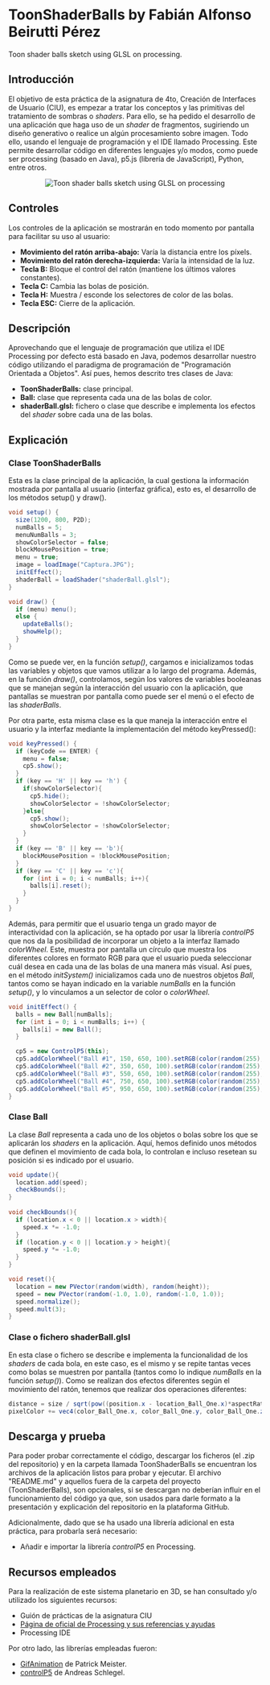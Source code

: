 # ToonShaderBalls by Fabián Alfonso Beirutti Pérez
Toon shader balls sketch using GLSL on processing.

## Introducción
El objetivo de esta práctica de la asignatura de 4to, Creación de Interfaces de Usuario (CIU), es empezar a tratar los conceptos y las primitivas del tratamiento de sombras o *shaders*. Para ello, se ha pedido el desarrollo de una aplicación que haga uso de un *shader* de fragmentos, sugiriendo un diseño generativo o realice un algún procesamiento sobre imagen. Todo ello, usando el lenguaje de programación y el IDE llamado Processing. Este permite desarrollar código en diferentes lenguajes y/o modos, como puede ser processing (basado en Java), p5.js (librería de JavaScript), Python, entre otros.
<p align="center"><img src="/toonShaderBallsGif.gif" alt="Toon shader balls sketch using GLSL on processing"></img></p>

## Controles
Los controles de la aplicación se mostrarán en todo momento por pantalla para facilitar su uso al usuario:
- **Movimiento del ratón arriba-abajo:** Varía la distancia entre los píxels.
- **Movimiento del ratón derecha-izquierda:** Varía la intensidad de la luz.
- **Tecla B:** Bloque el control del ratón (mantiene los últimos valores constantes).
- **Tecla C:** Cambia las bolas de posición.
- **Tecla H:** Muestra / esconde los selectores de color de las bolas.
- **Tecla ESC:** Cierre de la aplicación.

## Descripción
Aprovechando que el lenguaje de programación que utiliza el IDE Processing por defecto está basado en Java, podemos desarrollar nuestro código utilizando el paradigma de programación de "Programación Orientada a Objetos". Así pues, hemos descrito tres clases de Java:
- **ToonShaderBalls:** clase principal.
- **Ball:** clase que representa cada una de las bolas de color.
- **shaderBall.glsl:** fichero o clase que describe e implementa los efectos del *shader* sobre cada una de las bolas.

## Explicación
### Clase ToonShaderBalls
Esta es la clase principal de la aplicación, la cual gestiona la información mostrada por pantalla al usuario (interfaz gráfica), esto es, el desarrollo de los métodos setup() y draw().
```java
void setup() {
  size(1200, 800, P2D);
  numBalls = 5;
  menuNumBalls = 3;
  showColorSelector = false;
  blockMousePosition = true;
  menu = true;
  image = loadImage("Captura.JPG");
  initEffect();
  shaderBall = loadShader("shaderBall.glsl");
}

void draw() {
  if (menu) menu();
  else {
    updateBalls();
    showHelp();
  }
}
```
Como se puede ver, en la función *setup()*, cargamos e inicializamos todas las variables y objetos que vamos utilizar a lo largo del programa. Además, en la función *draw()*, controlamos, según los valores de variables booleanas que se manejan según la interacción del usuario con la aplicación, que pantallas se muestran por pantalla como puede ser el menú o el efecto de las *shaderBalls*.

Por otra parte, esta misma clase es la que maneja la interacción entre el usuario y la interfaz mediante la implementación del método keyPressed():
```java
void keyPressed() {
  if (keyCode == ENTER) {
    menu = false;
    cp5.show();
  }
  if (key == 'H' || key == 'h') {
    if(showColorSelector){
      cp5.hide();
      showColorSelector = !showColorSelector;
    }else{
      cp5.show();
      showColorSelector = !showColorSelector;
    }
  }
  if (key == 'B' || key == 'b'){
    blockMousePosition = !blockMousePosition;
  }
  if (key == 'C' || key == 'c'){
    for (int i = 0; i < numBalls; i++){
      balls[i].reset();
    }
  }
}
```
Además, para permitir que el usuario tenga un grado mayor de interactividad con la aplicación, se ha optado por usar la librería *controlP5* que nos da la posibilidad de incorporar un objeto a la interfaz llamado *colorWheel*. Este, muestra por pantalla un círculo que muestra los diferentes colores en formato RGB para que el usuario pueda seleccionar cuál desea en cada una de las bolas de una manera más visual. Así pues, en el método *initSystem()* inicializamos cada uno de nuestros objetos *Ball*, tantos como se hayan indicado en la variable *numBalls* en la función *setup()*, y lo vinculamos a un selector de color o *colorWheel*.
```java
void initEffect() {
  balls = new Ball[numBalls];
  for (int i = 0; i < numBalls; i++) {
    balls[i] = new Ball();
  }

  cp5 = new ControlP5(this);
  cp5.addColorWheel("Ball #1", 150, 650, 100).setRGB(color(random(255), random(255), random(255)));
  cp5.addColorWheel("Ball #2", 350, 650, 100).setRGB(color(random(255), random(255), random(255)));
  cp5.addColorWheel("Ball #3", 550, 650, 100).setRGB(color(random(255), random(255), random(255)));
  cp5.addColorWheel("Ball #4", 750, 650, 100).setRGB(color(random(255), random(255), random(255)));
  cp5.addColorWheel("Ball #5", 950, 650, 100).setRGB(color(random(255), random(255), random(255)));
}
```

### Clase Ball
La clase *Ball* representa a cada uno de los objetos o bolas sobre los que se aplicarán los *shaders* en la aplicación. Aquí, hemos definido unos métodos que definen el movimiento de cada bola, lo controlan e incluso resetean su posición si es indicado por el usuario.
```java
void update(){
  location.add(speed);
  checkBounds();
}
  
void checkBounds(){
  if (location.x < 0 || location.x > width){
    speed.x *= -1.0;
  }
  if (location.y < 0 || location.y > height){
    speed.y *= -1.0;
  }
}

void reset(){
  location = new PVector(random(width), random(height));
  speed = new PVector(random(-1.0, 1.0), random(-1.0, 1.0));
  speed.normalize();
  speed.mult(3);
}
```

### Clase o fichero shaderBall.glsl
En esta clase o fichero se describe e implementa la funcionalidad de los *shaders* de cada bola, en este caso, es el mismo y se repite tantas veces como bolas se muestren por pantalla (tantos como lo indique *numBalls* en la función *setup()*). Como se realizan dos efectos diferentes según el movimiento del ratón, tenemos que realizar dos operaciones diferentes:
```java
distance = size / sqrt(pow((position.x - location_Ball_One.x)*aspectRatio, 2) + pow(position.y - location_Ball_One.y, 2));
pixelColor += vec4(color_Ball_One.x, color_Ball_One.y, color_Ball_One.z, 1.0) * distance;
```

## Descarga y prueba
Para poder probar correctamente el código, descargar los ficheros (el .zip del repositorio) y en la carpeta llamada ToonShaderBalls se encuentran los archivos de la aplicación listos para probar y ejecutar. El archivo "README.md" y aquellos fuera de la carpeta del proyecto (ToonShaderBalls), son opcionales, si se descargan no deberían influir en el funcionamiento del código ya que, son usados para darle formato a la presentación y explicación del repositorio en la plataforma GitHub.

Adicionalmente, dado que se ha usado una librería adicional en esta práctica, para probarla será necesario:
- Añadir e importar la librería *controlP5* en Processing.

## Recursos empleados
Para la realización de este sistema planetario en 3D, se han consultado y/o utilizado los siguientes recursos:
* Guión de prácticas de la asignatura CIU
* <a href="https://processing.org">Página de oficial de Processing y sus referencias y ayudas</a>
* Processing IDE

Por otro lado, las librerías empleadas fueron:
* <a href="https://github.com/extrapixel/gif-animation">GifAnimation</a> de Patrick Meister.
* <a href="http://www.sojamo.de/libraries/controlP5/">controlP5</a> de Andreas Schlegel.

